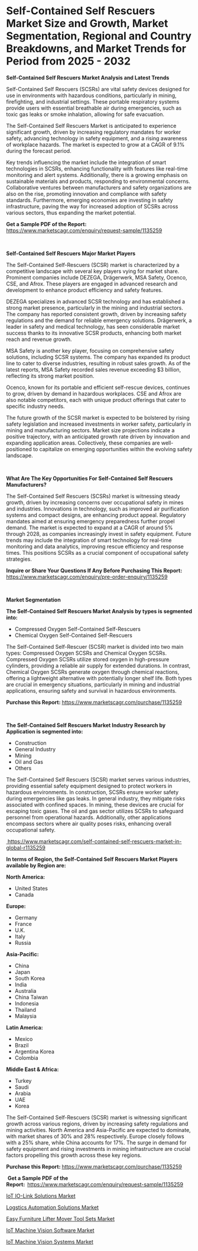 <p><h1>Self-Contained Self Rescuers Market Size and Growth, Market Segmentation, Regional and Country Breakdowns, and Market Trends for Period from 2025 -  2032</h1></p><p><strong>Self-Contained Self Rescuers Market Analysis and Latest Trends</strong></p>
<p><p>Self-Contained Self Rescuers (SCSRs) are vital safety devices designed for use in environments with hazardous conditions, particularly in mining, firefighting, and industrial settings. These portable respiratory systems provide users with essential breathable air during emergencies, such as toxic gas leaks or smoke inhalation, allowing for safe evacuation.</p><p>The Self-Contained Self Rescuers Market is anticipated to experience significant growth, driven by increasing regulatory mandates for worker safety, advancing technology in safety equipment, and a rising awareness of workplace hazards. The market is expected to grow at a CAGR of 9.1% during the forecast period. </p><p>Key trends influencing the market include the integration of smart technologies in SCSRs, enhancing functionality with features like real-time monitoring and alert systems. Additionally, there is a growing emphasis on sustainable materials and products, responding to environmental concerns. Collaborative ventures between manufacturers and safety organizations are also on the rise, promoting innovation and compliance with safety standards. Furthermore, emerging economies are investing in safety infrastructure, paving the way for increased adoption of SCSRs across various sectors, thus expanding the market potential.</p></p>
<p><strong>Get a Sample PDF of the Report:&nbsp;</strong> <a href="https://www.marketscagr.com/enquiry/request-sample/1135259?utm_campaign=2012&utm_medium=2&utm_source=Github&utm_content=ia&utm_term=25032025&utm_id=self-contained-self-rescuers">https://www.marketscagr.com/enquiry/request-sample/1135259</a></p>
<p>&nbsp;</p>
<p><strong>Self-Contained Self Rescuers Major Market Players</strong></p>
<p><p>The Self-Contained Self-Rescuers (SCSR) market is characterized by a competitive landscape with several key players vying for market share. Prominent companies include DEZEGA, Drägerwerk, MSA Safety, Ocenco, CSE, and Afrox. These players are engaged in advanced research and development to enhance product efficiency and safety features.</p><p>DEZEGA specializes in advanced SCSR technology and has established a strong market presence, particularly in the mining and industrial sectors. The company has reported consistent growth, driven by increasing safety regulations and the demand for reliable emergency solutions. Drägerwerk, a leader in safety and medical technology, has seen considerable market success thanks to its innovative SCSR products, enhancing both market reach and revenue growth.</p><p>MSA Safety is another key player, focusing on comprehensive safety solutions, including SCSR systems. The company has expanded its product line to cater to diverse industries, resulting in robust sales growth. As of the latest reports, MSA Safety recorded sales revenue exceeding $3 billion, reflecting its strong market position.</p><p>Ocenco, known for its portable and efficient self-rescue devices, continues to grow, driven by demand in hazardous workplaces. CSE and Afrox are also notable competitors, each with unique product offerings that cater to specific industry needs.</p><p>The future growth of the SCSR market is expected to be bolstered by rising safety legislation and increased investments in worker safety, particularly in mining and manufacturing sectors. Market size projections indicate a positive trajectory, with an anticipated growth rate driven by innovation and expanding application areas. Collectively, these companies are well-positioned to capitalize on emerging opportunities within the evolving safety landscape.</p></p>
<p>&nbsp;</p>
<p><strong>What Are The Key Opportunities For Self-Contained Self Rescuers Manufacturers?</strong></p>
<p><p>The Self-Contained Self Rescuers (SCSRs) market is witnessing steady growth, driven by increasing concerns over occupational safety in mines and industries. Innovations in technology, such as improved air purification systems and compact designs, are enhancing product appeal. Regulatory mandates aimed at ensuring emergency preparedness further propel demand. The market is expected to expand at a CAGR of around 5% through 2028, as companies increasingly invest in safety equipment. Future trends may include the integration of smart technology for real-time monitoring and data analytics, improving rescue efficiency and response times. This positions SCSRs as a crucial component of occupational safety strategies.</p></p>
<p><strong>Inquire or Share Your Questions If Any Before Purchasing This Report:</strong> <a href="https://www.marketscagr.com/enquiry/pre-order-enquiry/1135259?utm_campaign=2012&utm_medium=2&utm_source=Github&utm_content=ia&utm_term=25032025&utm_id=self-contained-self-rescuers">https://www.marketscagr.com/enquiry/pre-order-enquiry/1135259</a></p>
<p>&nbsp;</p>
<p><strong>Market Segmentation</strong></p>
<p><strong>The Self-Contained Self Rescuers Market Analysis by types is segmented into:</strong></p>
<p><ul><li>Compressed Oxygen Self-Contained Self-Rescuers</li><li>Chemical Oxygen Self-Contained Self-Rescuers</li></ul></p>
<p><p>The Self-Contained Self-Rescuer (SCSR) market is divided into two main types: Compressed Oxygen SCSRs and Chemical Oxygen SCSRs. Compressed Oxygen SCSRs utilize stored oxygen in high-pressure cylinders, providing a reliable air supply for extended durations. In contrast, Chemical Oxygen SCSRs generate oxygen through chemical reactions, offering a lightweight alternative with potentially longer shelf life. Both types are crucial in emergency situations, particularly in mining and industrial applications, ensuring safety and survival in hazardous environments.</p></p>
<p><strong>Purchase this Report:&nbsp;</strong><a href="https://www.marketscagr.com/purchase/1135259?utm_campaign=2012&utm_medium=2&utm_source=Github&utm_content=ia&utm_term=25032025&utm_id=self-contained-self-rescuers">https://www.marketscagr.com/purchase/1135259</a></p>
<p>&nbsp;</p>
<p><strong>The Self-Contained Self Rescuers Market Industry Research by Application is segmented into:</strong></p>
<p><ul><li>Construction</li><li>General Industry</li><li>Mining</li><li>Oil and Gas</li><li>Others</li></ul></p>
<p><p>The Self-Contained Self Rescuers (SCSR) market serves various industries, providing essential safety equipment designed to protect workers in hazardous environments. In construction, SCSRs ensure worker safety during emergencies like gas leaks. In general industry, they mitigate risks associated with confined spaces. In mining, these devices are crucial for escaping toxic gases. The oil and gas sector utilizes SCSRs to safeguard personnel from operational hazards. Additionally, other applications encompass sectors where air quality poses risks, enhancing overall occupational safety.</p></p>
<p><a href="https://www.marketscagr.com/self-contained-self-rescuers-market-in-global-r1135259?utm_campaign=2012&utm_medium=2&utm_source=Github&utm_content=ia&utm_term=25032025&utm_id=self-contained-self-rescuers">&nbsp;https://www.marketscagr.com/self-contained-self-rescuers-market-in-global-r1135259</a></p>
<p><strong>In terms of Region, the Self-Contained Self Rescuers Market Players available by Region are:</strong></p>
<p>
    <p> <strong> North America: </strong>
        <ul>
            <li>United States</li>
            <li>Canada</li>
        </ul>
        </p> 
    <p> <strong> Europe: </strong>
        <ul>
            <li>Germany</li>
            <li>France</li>
            <li>U.K.</li>
            <li>Italy</li>
            <li>Russia</li>
        </ul>
        </p> 
    <p> <strong> Asia-Pacific: </strong>
        <ul>
            <li>China</li>
            <li>Japan</li>
            <li>South Korea</li>
            <li>India</li>
            <li>Australia</li>
            <li>China Taiwan</li>
            <li>Indonesia</li>
            <li>Thailand</li>
            <li>Malaysia</li>
        </ul>
        </p> 
    <p> <strong> Latin America: </strong>
        <ul>
            <li>Mexico</li>
            <li>Brazil</li>
            <li>Argentina Korea</li>
            <li>Colombia</li>
        </ul>
        </p> 
    <p> <strong> Middle East & Africa: </strong>
        <ul>
            <li>Turkey</li>
            <li>Saudi</li>
            <li>Arabia</li>
            <li>UAE</li>
            <li>Korea</li>
        </ul>
    </p>
    </p>
<p><p>The Self-Contained Self-Rescuers (SCSR) market is witnessing significant growth across various regions, driven by increasing safety regulations and mining activities. North America and Asia-Pacific are expected to dominate, with market shares of 30% and 28% respectively. Europe closely follows with a 25% share, while China accounts for 17%. The surge in demand for safety equipment and rising investments in mining infrastructure are crucial factors propelling this growth across these key regions.</p></p>
<p><strong>Purchase this Report: </strong><a href="https://www.marketscagr.com/purchase/1135259?utm_campaign=2012&utm_medium=2&utm_source=Github&utm_content=ia&utm_term=25032025&utm_id=self-contained-self-rescuers">https://www.marketscagr.com/purchase/1135259</a></p>
<p>&nbsp;<strong>Get a Sample PDF of the Report:&nbsp;&nbsp;</strong><a href="https://www.marketscagr.com/enquiry/request-sample/1135259?utm_campaign=2012&utm_medium=2&utm_source=Github&utm_content=ia&utm_term=25032025&utm_id=self-contained-self-rescuers">https://www.marketscagr.com/enquiry/request-sample/1135259</a></p>
<p><strong></strong></p>
<p><p><a href="https://github.com/sakourkishev/Market-Research-Report-List-1/blob/main/iot-io-link-solutions-market.md?utm_campaign=2012&utm_medium=2&utm_source=Github&utm_content=ia&utm_term=25032025&utm_id=self-contained-self-rescuers">IoT IO-Link Solutions Market</a></p><p><a href="https://github.com/amourdeeks8j/Market-Research-Report-List-1/blob/main/logstics-automation-solutions-market.md?utm_campaign=2012&utm_medium=2&utm_source=Github&utm_content=ia&utm_term=25032025&utm_id=self-contained-self-rescuers">Logstics Automation Solutions Market</a></p><p><a href="https://github.com/gierlravasty/Market-Research-Report-List-1/blob/main/easy-furniture-lifter-mover-tool-sets-market.md?utm_campaign=2012&utm_medium=2&utm_source=Github&utm_content=ia&utm_term=25032025&utm_id=self-contained-self-rescuers">Easy Furniture Lifter Mover Tool Sets Market</a></p><p><a href="https://github.com/shongranch73/Market-Research-Report-List-1/blob/main/iot-machine-vision-software-market.md?utm_campaign=2012&utm_medium=2&utm_source=Github&utm_content=ia&utm_term=25032025&utm_id=self-contained-self-rescuers">IoT Machine Vision Software Market</a></p><p><a href="https://github.com/bordzjisela/Market-Research-Report-List-1/blob/main/iot-machine-vision-systems-market.md?utm_campaign=2012&utm_medium=2&utm_source=Github&utm_content=ia&utm_term=25032025&utm_id=self-contained-self-rescuers">IoT Machine Vision Systems Market</a></p></p>